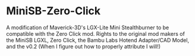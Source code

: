 # MiniSB-Zero-Click
A modification of Maverick-3D's LGX-Lite Mini Stealthburner to be compatible with the Zero Click mod. Rights to the original mod makers of the MiniSB LGXL, Zero Click, the Bambu Labs Hotend Adapter/CAD Model, and the v0.2 (When I figure out how to properly attribute I will!)
